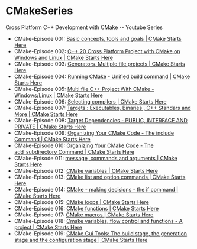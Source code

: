 # CMakeSeries
Cross Platform C++ Development with CMake -- Youtube Series

* CMake-Episode 001: [Basic concepts, tools and goals | CMake Starts Here](https://www.youtube.com/watch?v=rHjZrJmFyBQ)
* CMake-Episode 002: [C++ 20 Cross Platform Project with CMake on Windows and Linux | CMake Starts Here](https://www.youtube.com/watch?v=4gl2szb6d4Q)
* CMake-Episode 003: [Generators, Multiple file projects | CMake Starts Here](https://www.youtube.com/watch?v=gjMYm6sxlUY&list=PLQMs5svASiXOraccrnEbkd_kVHbAdC2mp&index=3)
* CMake-Episode 004: [Running CMake - Unified build command | CMake Starts Here](https://www.youtube.com/watch?v=0ODEuQwF878&list=PLQMs5svASiXOraccrnEbkd_kVHbAdC2mp&index=4)
* CMake-Episode 005: [Multi file C++ Project With CMake - Windows/Linux | CMake Starts Here](https://www.youtube.com/watch?v=BCY3gagHX8w&list=PLQMs5svASiXOraccrnEbkd_kVHbAdC2mp&index=5)
* CMake-Episode 006: [Selecting compilers | CMake Starts Here](https://www.youtube.com/watch?v=SqkV7ifLME4&list=PLQMs5svASiXOraccrnEbkd_kVHbAdC2mp&index=6)
* CMake-Episode 007: [Targets : Executables, Binaries , C++ Standars and More | CMake Starts Here](https://www.youtube.com/watch?v=foT2XpyHUQE&list=PLQMs5svASiXOraccrnEbkd_kVHbAdC2mp&index=7)
* CMake-Episode 008: [Target Dependencies - PUBLIC, INTERFACE AND PRIVATE | CMake Starts Here](https://youtu.be/ARZd-fSUJXY)
* CMake-Episode 009: [Organizing Your CMake Code - The include Command | CMake Starts Here](https://youtu.be/6Ows5uZKqGQ)
* CMake-Episode 010: [Organizing Your CMake Code - The add_subdirectory Command | CMake Starts Here]()
* CMake-Episode 011: [message, commands and arguments | CMake Starts Here]()
* CMake-Episode 012: [CMake variables | CMake Starts Here]()
* CMake-Episode 013: [CMake list and option commands | CMake Starts Here]()
* CMake-Episode 014: [CMake - making decisions - the if command | CMake Starts Here]()
* CMake-Episode 015: [CMake loops | CMake Starts Here]()
* CMake-Episode 016: [CMake functions | CMake Starts Here]()
* CMake-Episode 017: [CMake macros | CMake Starts Here]()
* CMake-Episode 018: [Cmake variables, flow control and functions - A project | CMake Starts Here]()
* CMake-Episode 019: [CMake Gui Tools: The build stage, the generation stage and the configuration stage | CMake Starts Here]()